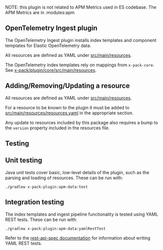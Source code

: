 NOTE: this plugin is not related to APM Metrics used in ES codebase. The APM Metrics are in :modules:apm

## OpenTelemetry Ingest plugin

The OpenTelemetry Ingest plugin installs index templates and component templates for Elastic OpenTelemetry data.

All resources are defined as YAML under [src/main/resources](src/main/resources).

The OpenTelemetry index templates rely on mappings from `x-pack-core`.
See [x-pack/plugin/core/src/main/resources](../core/src/main/resources).

## Adding/Removing/Updating a resource

All resources are defined as YAML under [src/main/resources](src/main/resources).

For a resource to be known to the plugin it must be added to
[src/main/resources/resources.yaml](src/main/resources/resources.yaml) in the
appropriate section.

Any update to resources included by this package also requires a bump to the
`version` property included in the resources file.

## Testing

## Unit testing

Java unit tests cover basic, low-level details of the plugin, such as the parsing and loading of resources.
These can be run with:

```
./gradlew x-pack:plugin:apm-data:test
```

## Integration testing

The index templates and ingest pipeline functionality is tested using YAML REST tests.
These can be run with:

```
./gradlew x-pack:plugin:apm-data:yamlRestTest
```

Refer to the [rest-api-spec documentation](../../../rest-api-spec/src/yamlRestTest/resources/rest-api-spec/test/README.asciidoc)
for information about writing YAML REST tests.
